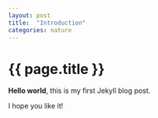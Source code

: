 ```yaml
---
layout: post
title:  "Introduction"
categories: nature
---
```


# {{ page.title }}

**Hello world**, this is my first Jekyll blog post.

I hope you like it!
